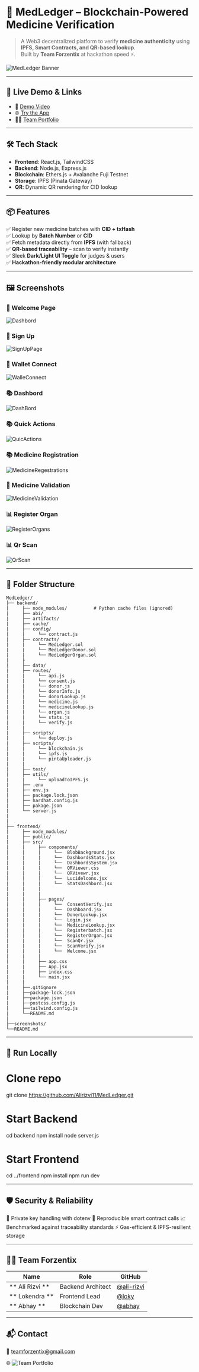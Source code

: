 # 🧬 MedLedger – Blockchain-Powered Medicine Verification

> A Web3 decentralized platform to verify **medicine authenticity** using **IPFS, Smart Contracts, and QR-based lookup**.  
Built by **Team Forzentix** at hackathon speed ⚡.

![MedLedger Banner](./screenshots/banner.png) <!-- Replace with your actual project image -->

---

## 🚀 Live Demo & Links

- 🎥 [Demo Video](https://www.youtube.com/playlist?list=PL6pVu-pne8klSWW_iv24CR9ELjpiN29qN)  
- 🌐 [Try the App](https://medledger2.vercel.app)  
- 🧑‍💻 [Team Portfolio](https://forzentix.vercel.app)  

---

## 🛠️ Tech Stack

- **Frontend**: React.js, TailwindCSS  
- **Backend**: Node.js, Express.js  
- **Blockchain**: Ethers.js + Avalanche Fuji Testnet  
- **Storage**: IPFS (Pinata Gateway)  
- **QR**: Dynamic QR rendering for CID lookup  

---

## 📦 Features

✅ Register new medicine batches with **CID + txHash**  
✅ Lookup by **Batch Number** or **CID**  
✅ Fetch metadata directly from **IPFS** (with fallback)  
✅ **QR-based traceability** – scan to verify instantly  
✅ Sleek **Dark/Light UI Toggle** for judges & users  
✅ **Hackathon-friendly modular architecture**  

---

## 🖼️ Screenshots
### 🧭  Welcome Page  
![Dashbord](./screenshots/banner.png)

### 🧭 Sign Up  
![SignUpPage](./screenshots/Signup.png)

### 🧭 Wallet Connect 
![WalleConnect](./screenshots/Wallet.png)

### 📚 Dashbord  
![DashBord](./screenshots/Dashbord.png)

### 📚 Quick Actions 
![QuicActions](./screenshots/QuickActions.png)

### 📚 Medicine Registration  
![MedicineRegestrations](./screenshots/MediceneRegistration.png)

### 🔐 Medicine Validation  
![MedicineValidation](./screenshots/MediceneValidation.png)

### 📊 Register Organ  
![RegisterOrgans](./screenshots/RegisterOrgan.png)

### 📊 Qr Scan 
![QrScan](./screenshots/QrScan.png)

---

## 📂 Folder Structure

```
MedLedger/
├── backend/
|     ├── node_modules/          # Python cache files (ignored) 
|     ├── abi/
|     ├── artifacts/
|     ├── cache/
|     ├── config/
|     |     └── contract.js
|     ├── contracts/
|     |     └── MedLedger.sol
|     |     └── MedLedgerDonor.sol
|     |     └── MedLedgerOrgan.sol
|     ├
|     ├── data/
|     ├── routes/
|     |     └── api.js
|     |     └── consent.js
|     |     └── donor.js
|     |     └── donorInfo.js
|     |     └── donorLookup.js
|     |     └── medicine.js
|     |     └── medicineLookup.js
|     |     └── organ.js
|     |     └── stats.js
|     |     └── verify.js
|     |     
|     ├── scripts/
|     |     └── deploy.js
|     ├── scripts/
|     |     └── blockchain.js
|     |     └── ipfs.js
|     |     └── pintaUploader.js
|     |      
|     ├── test/
|     ├── utils/
|     |     └── uploadToIPFS.js
|     ├── .env
|     ├── env.js
|     ├── package.lock.json
|     ├── hardhat.config.js
|     ├── pakage.json
|     └── server.js
|
|
├── frontend/
|     ├── node_modules/           
|     ├── public/    
|     ├── src/      
|     |     ├── components/
|     |     |     └──  BlobBackground.jsx
|     |     |     └──  DashbordsStats.jsx
|     |     |     └──  DashbordsSystem.jsx
|     |     |     └──  QRViewer.css
|     |     |     └──  QRVivewr.jsx
|     |     |     └──  Lucidelcons.jsx
|     |     |     └──  StatsDashbord.jsx
|     |     |
|     |     |
|     |     ├── pages/
|     |     |     └──  ConsentVerify.jsx
|     |     |     └──  Dashboard.jsx
|     |     |     └──  DonerLookup.jsx
|     |     |     └──  Login.jsx
|     |     |     └──  MedicineLookup.jsx
|     |     |     └──  Registerbatch.jsx
|     |     |     └──  RegisterOrgan.jsx
|     |     |     └──  ScanQr.jsx
|     |     |     └──  ScanVerify.jsx
|     |     |     └──  Welcome.jsx
|     |     |
|     |     ├── app.css
|     |     ├── App.jsx
|     |     ├── index.css
|     |     └── main.jsx
|     |
|     ├──.gitignore
|     ├──package-lock.json
|     ├──package.json
|     ├──postcss.config.js
|     ├──tailwind.config.js
|     └──README.md
|
├──screenshots/
└──README.md
```
---
## 🧪 Run Locally

# Clone repo
git clone https://github.com/Alirizvi11/MedLedger.git

# Start Backend

cd backend
npm install
node server.js

# Start Frontend

cd ../frontend
npm install
npm run dev

---

## 🛡️ Security & Reliability

🔐 Private key handling with dotenv
🧪 Reproducible smart contract calls
📈 Benchmarked against traceability standards
⚡ Gas-efficient & IPFS-resilient storage

---

## 👨‍💻 Team Forzentix

| Name          | Role              | GitHub                                      |
| ------------- | ----------------- | ------------------------------------------  |
|** Ali Rizvi **| Backend Architect | [@ali-rizvi](https://github.com/alirizvi11) |
|** Lokendra ** | Frontend Lead     | [@loky](https://github.com/guddubhaiya07)   |
|**  Abhay   ** | Blockchain Dev    | [@abhay](https://github.com/abhi9519-ux)    |

---
## 📬 Contact

📧 teamforzentix@gmail.com

🌐 ![Team Portfolio](https://forzentix-portfolio2.vercel.app/)
    
